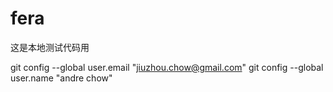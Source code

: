 # fera

这是本地测试代码用

git config --global user.email "jiuzhou.chow@gmail.com"
git config --global user.name "andre chow"